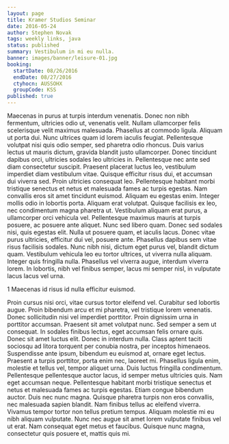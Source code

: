 ```yaml
---
layout: page
title: Kramer Studios Seminar
date: 2016-05-24
author: Stephen Novak
tags: weekly links, java
status: published
summary: Vestibulum in mi eu nulla.
banner: images/banner/leisure-01.jpg
booking:
  startDate: 08/26/2016
  endDate: 08/27/2016
  ctyhocn: AUSSOHX
  groupCode: KSS
published: true
---
```

Maecenas in purus at turpis interdum venenatis. Donec non nibh fermentum, ultricies odio ut, venenatis velit. Nullam ullamcorper felis scelerisque velit maximus malesuada. Phasellus at commodo ligula. Aliquam ut porta dui. Nunc ultrices quam id lorem iaculis feugiat. Pellentesque volutpat nisi quis odio semper, sed pharetra odio rhoncus. Duis varius lectus ut mauris dictum, gravida blandit justo ullamcorper. Donec tincidunt dapibus orci, ultricies sodales leo ultricies in. Pellentesque nec ante sed diam consectetur suscipit. Praesent placerat luctus leo, vestibulum imperdiet diam vestibulum vitae. Quisque efficitur risus dui, et accumsan dui viverra sed. Proin ultricies consequat leo. Pellentesque habitant morbi tristique senectus et netus et malesuada fames ac turpis egestas. Nam convallis eros sit amet tincidunt euismod. Aliquam eu egestas enim.
Integer mollis odio in lobortis porta. Aliquam erat volutpat. Quisque facilisis ex leo, nec condimentum magna pharetra ut. Vestibulum aliquam erat purus, a ullamcorper orci vehicula vel. Pellentesque maximus mauris at turpis posuere, ac posuere ante aliquet. Nunc sed libero quam. Donec sed sodales nisi, quis egestas elit. Nulla ut posuere quam, et iaculis lacus. Donec vitae purus ultricies, efficitur dui vel, posuere ante. Phasellus dapibus sem vitae risus facilisis sodales. Nunc nibh nisi, dictum eget purus vel, blandit dictum quam. Vestibulum vehicula leo eu tortor ultrices, ut viverra nulla aliquam. Integer quis fringilla nulla. Phasellus vel viverra augue, interdum viverra lorem. In lobortis, nibh vel finibus semper, lacus mi semper nisl, in vulputate lacus lacus vel urna.

1 Maecenas id risus id nulla efficitur euismod.

Proin cursus nisi orci, vitae cursus tortor eleifend vel. Curabitur sed lobortis augue. Proin bibendum arcu et mi pharetra, vel tristique lorem venenatis. Donec sollicitudin nisi vel imperdiet porttitor. Proin dignissim urna in porttitor accumsan. Praesent sit amet volutpat nunc. Sed semper a sem ut consequat. In sodales finibus lectus, eget accumsan felis ornare quis. Donec sit amet luctus elit. Donec in interdum nulla. Class aptent taciti sociosqu ad litora torquent per conubia nostra, per inceptos himenaeos. Suspendisse ante ipsum, bibendum eu euismod at, ornare eget lectus. Praesent a turpis porttitor, porta enim nec, laoreet mi.
Phasellus ligula enim, molestie et tellus vel, tempor aliquet urna. Duis luctus fringilla condimentum. Pellentesque pellentesque auctor lacus, id semper metus ultricies quis. Nam eget accumsan neque. Pellentesque habitant morbi tristique senectus et netus et malesuada fames ac turpis egestas. Etiam congue bibendum auctor. Duis nec nunc magna. Quisque pharetra turpis non eros convallis, nec malesuada sapien blandit. Nam finibus tellus ac eleifend viverra. Vivamus tempor tortor non tellus pretium tempus. Aliquam molestie mi eu nibh aliquam vulputate. Nunc nec augue sit amet lorem vulputate finibus vel ut erat. Nam consequat eget metus et faucibus. Quisque nunc magna, consectetur quis posuere et, mattis quis mi.
